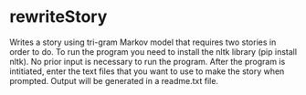 # rewriteStory
Writes a story using tri-gram Markov model that requires two stories in order to do. To run the program you need to install the nltk library (pip install nltk). No prior input is necessary to run the program. After the program is intitiated, enter the text files that you want to use to make the story when prompted. Output will be generated in a readme.txt file. 
